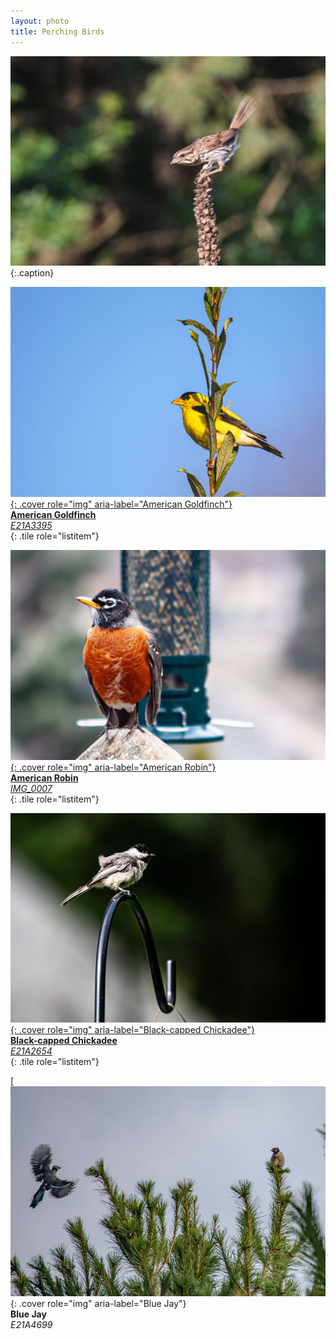 ```yaml
---
layout: photo
title: Perching Birds
---
```


![Song Sparrow perching on mullien](/gallery/animals/birds/assets/perching/song-sparrow/E21A1917_1.jpg)
{:.caption}

<div class="grid" role="list">

[![American Goldfinch](/gallery/animals/birds/assets/perching/american-goldfinch/E21A3395.jpg){: .cover role="img" aria-label="American Goldfinch"}  
**American Goldfinch**  
_E21A3395_  
](/gallery/animals/birds/perching/american-goldfinch/){: .tile role="listitem"}

[![American Robin](/gallery/animals/birds/assets/perching/american-robin/IMG_0007.jpg){: .cover role="img" aria-label="American Robin"}  
**American Robin**  
_IMG_0007_  
](/gallery/animals/birds/perching/american-robin/){: .tile role="listitem"}

[![Black-capped Chickadee](/gallery/animals/birds/assets/perching/black-capped-chickadee/E21A2654.jpg){: .cover role="img" aria-label="Black-capped Chickadee"}  
**Black-capped Chickadee**  
_E21A2654_  
](/gallery/animals/birds/perching/black-capped-chickadee/){: .tile role="listitem"}

[![Blue Jay](/gallery/animals/birds/assets/perching/blue-jay/E21A4699.jpg){: .cover role="img" aria-label="Blue Jay"}  
**Blue Jay**  
_E21A4699_
